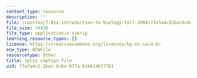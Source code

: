```yaml
---
content_type: resource
description: ''
file: /courses/7-012-introduction-to-biology-fall-2004/7fe3a4c52bac6c6a077a6166146f77b1_5WhcMXP5yEU.srt
file_size: 74436
file_type: application/x-subrip
learning_resource_types: []
license: https://creativecommons.org/licenses/by-nc-sa/4.0/
ocw_type: OCWFile
resourcetype: Other
title: 3play caption file
uid: 7fe3a4c5-2bac-6c6a-077a-6166146f77b1
---
```

